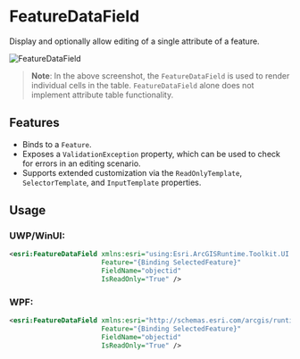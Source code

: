 # FeatureDataField

Display and optionally allow editing of a single attribute of a feature.

![FeatureDataField](https://user-images.githubusercontent.com/1378165/73389879-ebaa9800-4289-11ea-8e4e-de153a6a371a.png)

> **Note**: In the above screenshot, the `FeatureDataField` is used to render individual cells in the table. `FeatureDataField` alone does not implement attribute table functionality.

## Features

- Binds to a `Feature`.
- Exposes a `ValidationException` property, which can be used to check for errors in an editing scenario.
- Supports extended customization via the `ReadOnlyTemplate`, `SelectorTemplate`, and `InputTemplate` properties.

## Usage

### UWP/WinUI:

```xml
<esri:FeatureDataField xmlns:esri="using:Esri.ArcGISRuntime.Toolkit.UI.Controls" 
                       Feature="{Binding SelectedFeature}" 
                       FieldName="objectid" 
                       IsReadOnly="True" />
```

### WPF:

```xml
<esri:FeatureDataField xmlns:esri="http://schemas.esri.com/arcgis/runtime/2013"
                       Feature="{Binding SelectedFeature}" 
                       FieldName="objectid" 
                       IsReadOnly="True" />
```
